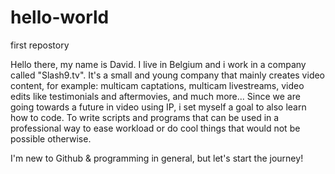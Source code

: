 # hello-world
first repostory

Hello there, my name is David.
I live in Belgium and i work in a company called "Slash9.tv".
It's a small and young company that mainly creates video content, for example: 
multicam captations, multicam livestreams, video edits like testimonials and aftermovies, and much more...
Since we are going towards a future in video using IP, i set myself a goal to also learn how to code.
To write scripts and programs that can be used in a professional way to ease workload or do cool things that would not be possible otherwise.

I'm new to Github & programming in general, but let's start the journey!



